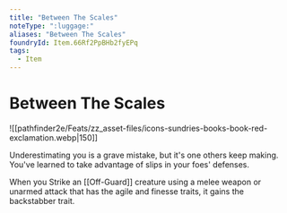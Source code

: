 ```yaml
---
title: "Between The Scales"
noteType: ":luggage:"
aliases: "Between The Scales"
foundryId: Item.66Rf2PpBHb2fyEPq
tags:
  - Item
---
```


# Between The Scales
![[pathfinder2e/Feats/zz_asset-files/icons-sundries-books-book-red-exclamation.webp|150]]

Underestimating you is a grave mistake, but it's one others keep making. You've learned to take advantage of slips in your foes' defenses.

When you Strike an [[Off-Guard]] creature using a melee weapon or unarmed attack that has the agile and finesse traits, it gains the backstabber trait.
